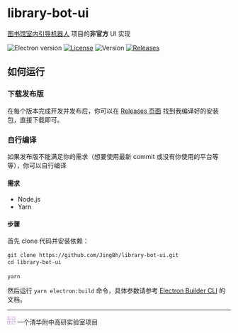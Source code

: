 # library-bot-ui

[图书馆室内引导机器人](https://github.com/larryyan/IndoorRobot) 项目的**非官方** UI 实现

![Electron version](https://img.shields.io/github/package-json/dependency-version/JingBh/library-bot-ui/dev/electron?logo=electron&logoColor=lightblue)
[![License](https://img.shields.io/github/license/JingBh/library-bot-ui)](https://choosealicense.com/licenses/gpl-3.0/)
![Version](https://img.shields.io/github/package-json/v/JingBh/library-bot-ui)
[![Releases](https://img.shields.io/github/v/release/JingBh/library-bot-ui)](https://github.com/JingBh/library-bot-ui/releases)

## 如何运行

### 下载发布版

在每个版本完成开发并发布后，你可以在 [Releases 页面](https://github.com/JingBh/library-bot-ui/releases) 找到我编译好的安装包，直接下载即可。

### 自行编译

如果发布版不能满足你的需求（想要使用最新 commit 或没有你使用的平台等等），你可以自行编译

#### 需求

 - Node.js
 - Yarn

#### 步骤

首先 clone 代码并安装依赖：

```shell
git clone https://github.com/JingBh/library-bot-ui.git
cd library-bot-ui

yarn
```

然后运行 `yarn electron:build` 命令，具体参数请参考 [Electron Builder CLI](https://www.electron.build/cli) 的文档。

---

<img alt="清华附中高研实验室 Logo" src="public/images/lab_logo.svg" width="18" height="18" /> 一个清华附中高研实验室项目
